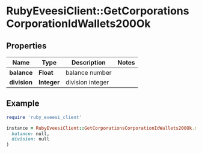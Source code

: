 # RubyEveesiClient::GetCorporationsCorporationIdWallets200Ok

## Properties

| Name | Type | Description | Notes |
| ---- | ---- | ----------- | ----- |
| **balance** | **Float** | balance number |  |
| **division** | **Integer** | division integer |  |

## Example

```ruby
require 'ruby_eveesi_client'

instance = RubyEveesiClient::GetCorporationsCorporationIdWallets200Ok.new(
  balance: null,
  division: null
)
```

